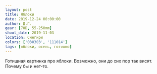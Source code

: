 ```yaml
---
layout: post
title: Яблоки
date: 2019-12-24 00:00:00
author: Д.Г.
gear: [70D, 55-250mm]
shoot_date: 2019-11-03
location: Снегири
colors: ['030303', '111014']
tags: [яблоки, осень, готишно]
---
```

Готишная картинка про яблоки. Возможно, они до сих пор так висят. Почему бы и нет-то.
